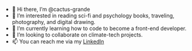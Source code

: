 - 👋 Hi there, I’m @cactus-grande
- 👀 I’m interested in reading sci-fi and psychology books, traveling, photography, and digital drawing.
- 🌱 I’m currently learning how to code to become a front-end developer.
- 💞️ I’m looking to collaborate on climate-tech projects.
- 📫 You can reach me via my <a href="https://www.linkedin.com/in/thanh-tu-tran/">LinkedIn</a>

<!---
cactus-grande/cactus-grande is a ✨ special ✨ repository because its `README.md` (this file) appears on your GitHub profile.
You can click the Preview link to take a look at your changes.
--->
